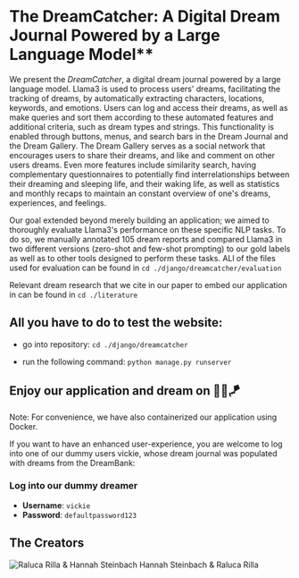 # The DreamCatcher: A Digital Dream Journal Powered by a Large Language Model**

We present the _DreamCatcher_, a digital dream journal powered by a large language model. Llama3 is used to process users' dreams, facilitating the tracking of dreams, by automatically extracting characters, locations, keywords, and emotions. Users can log and access their dreams, as well as make queries and sort them according to these automated features and additional criteria, such as dream types and strings. This functionality is enabled through buttons, menus, and search bars in the Dream Journal and the Dream Gallery. The Dream Gallery serves as a social network that encourages users to share their dreams, and like and comment on other users dreams. Even more features include similarity search, having complementary questionnaires to potentially find interrelationships between their dreaming and sleeping life, and their waking life, as well as statistics and monthly recaps to maintain an constant overview of one's dreams, experiences, and feelings. 

Our goal extended beyond merely building an application; we aimed to thoroughly evaluate Llama3's performance on these specific NLP tasks. To do so, we manually annotated 105 dream reports and compared Llama3 in two different versions (zero-shot and few-shot prompting) to our gold labels as well as to other tools designed to perform these tasks. ALl of the files used for evaluation can be found in ```cd ./django/dreamcatcher/evaluation```

Relevant dream research that we cite in our paper to embed our application in can be found in  ```cd ./literature```



## All you have to do to test the website: 

- go into repository: 
```cd ./django/dreamcatcher```

- run the following command: 
```python manage.py runserver```

## Enjoy our application and dream on 💫🫧🪁

Note: For convenience, we have also containerized our application using Docker.

If you want to have an enhanced user-experience, you are welcome to log into one of our dummy users vickie, whose dream journal was populated with dreams from the DreamBank:

### Log into our dummy dreamer
- **Username**: `vickie`  
- **Password**: `defaultpassword123`

## The Creators
![Raluca Rilla & Hannah Steinbach](django/dreamcatcher/static/images/creators.jpg)
Hannah Steinbach & Raluca Rilla